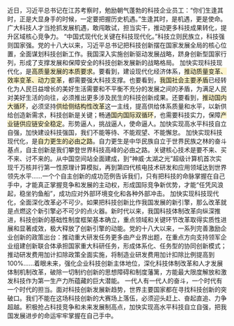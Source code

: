 近日，习近平总书记在江苏考察时，勉励朝气蓬勃的科技企业员工：“你们生逢其时，正是大显身手的时候，一定要把握历史机遇。”生逢其时，是机遇，更是使命。广大科技人才当抢抓发展机遇，敢闯敢试，担当实干，推动更多科技成果转化，提升区域核心竞争力。
“中国式现代化关键在科技现代化。”科技立则民族立，科技强则国家强。党的十八大以来，习近平总书记把科技创新摆在国家发展全局的核心位置，全面谋划科技创新工作。我国深入实施创新驱动发展战略，跻身创新型国家行列，形成了支撑发展和保障安全的科技创新发展新的战略格局。
加快实现科技现代化，是<span style="background:rgba(240, 200, 0, 0.2)">高质量发展的本质要求</span>。要看到，建设现代化经济体系，<span style="background:rgba(240, 200, 0, 0.2)">推动质量变革、效率变革、动力变革</span>，都需要强大科技支撑。也要看到，<span style="background:rgba(240, 200, 0, 0.2)">我国社会主要矛盾</span>已经转化为人民日益增长的美好生活需要和不平衡不充分的发展之间的矛盾，为满足人民对美好生活的向往，必须推出更多涉及民生的科技创新成果。还要看到，<span style="background:rgba(240, 200, 0, 0.2)">推动国内大循环</span>，必须坚持<span style="background:rgba(240, 200, 0, 0.2)">供给侧结构性改革</span>这一主线，提高供给体系质量和水平，以新供给创造新需求，科技创新是关键；畅通<span style="background:rgba(240, 200, 0, 0.2)">国内国际双循环</span>，也需要科技实力，保障<span style="background:rgba(240, 200, 0, 0.2)">产业链供应链安全稳定</span>。形势逼人，挑战逼人，使命逼人。加快实现高水平科技自立自强，加快建设科技强国，我们不能等待、不能观望、不能懈怠。
加快实现科技现代化，是<span style="background:rgba(240, 200, 0, 0.2)">自力更生的必由之路</span>。自力更生是中华民族自立于世界民族之林的奋斗基点，自主创新是我们攀登世界科技高峰的必由之路。关键核心技术是要不来、买不来、讨不来的。从中国空间站全面建成，到“神威·太湖之光”超级计算机首次实现千万核并行第一性原理计算模拟，再到第四代核电技术研发和应用领域达到世界领先水平……一个个自主创新的成功范例告诉我们，只有把科技的命脉掌握在自己手中，才能真正掌握竞争和发展的主动权，形成国际竞争新优势，才能“任凭风浪起，稳坐钓鱼船”，成功应对外部环境变化和各种外部冲击。
加快实现科技现代化，全面深化改革必不可少。如果把科技创新比作我国发展的新引擎，那么改革就是点燃这个新引擎必不可少的点火器。新时代以来，我国科技体制改革向纵深推进，科技创新的基础性制度框架基本确立，重点领域和关键环节改革取得实质性进展和显著成效，极大释放了创新引擎的动能。党的十八大以来，一系列完善激励企业创新的政策出台：推动重大研发任务更多由产业界出题，在重点方向支持领军企业组建创新联合体承担国家重大科研任务，形成体系化、任务型的协同创新模式；推动研发费用加计扣除政策全面实施，将制造业研发费用加计扣除比例提高到100%……着眼未来，强化企业科技创新主体地位，深化科技体制改革和人才发展体制机制改革，破除一切制约创新的思想障碍和制度藩篱，方能最大限度解放和激发科技作为第一生产力所蕴藏的巨大潜能。
一代人有一代人的奋斗，一个时代有一个时代的担当。面对科技创新发展新趋势，世界主要国家都在寻找科技创新的突破口。我们不能在这场科技创新的大赛场上落伍，必须迎头赶上、奋起直追、力争超越。积极抢占科技竞争和未来发展制高点，加快实现高水平科技自立自强，把我国发展进步的命运牢牢掌握在自己手中。